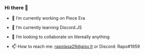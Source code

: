 ### Hi there 👋

- 🔭 I’m currently working on Piece Era

- 🌱 I’m currently learning Discord.JS

- 👯 I’m looking to collaborate on litereally anything

- 📫 How to reach me: rapolasa29@aisv.lt or Discord: Rapo#1959
<!--
**RapoDapo/RapoDapo** is a ✨ _special_ ✨ repository because its `README.md` (this file) appears on your GitHub profile.

Here are some ideas to get you started:

- 🔭 I’m currently working on ...
- 🌱 I’m currently learning ...
- 👯 I’m looking to collaborate on ...
- 🤔 I’m looking for help with ...
- 💬 Ask me about ...
- 📫 How to reach me: ...
- 😄 Pronouns: ...
- ⚡ Fun fact: ...
-->
